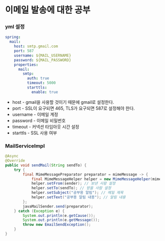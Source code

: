 # 이메일 발송에 대한 공부

### yml 설정

``` yml
spring:
  mail:
    host: smtp.gmail.com
    port: 587
    username: ${MAIL_USERNAME}
    password: ${MAIL_PASSWORD}
    properties:
      mail:
        smtp:
          auth: true
          timeout: 5000
          starttls:
            enable: true
```

- host - gmail을 사용할 것이기 때문에 gmail로 설정한다.
- port - SSL이 요구되면 465, TLS가 요구되면 587로 설정해야 한다.
- username - 이메일 계정
- password - 이메일 비밀번호
- timeout - 커넥션 타임아웃 시간 설정
- starttls - SSL 사용 여부

### MailServiceImpl

``` java
@Async
@Override
public void sendMail(String sendTo) {
    try {
        final MimeMessagePreparator preparator = mimeMessage -> {
            final MimeMessageHelper helper = new MimeMessageHelper(mimeMessage, true, "UTF-8");
            helper.setFrom(sender); // 보낸 사람 설정
            helper.setTo(sendTo); // 받을 사람 설정
            helper.setSubject("공부용 알림"); // 메일 제목
            helper.setText("공부용 알림 내용"); // 알림 내용
        };
        javaMailSender.send(preparator);
    } catch (Exception e) {
        System.out.println(e.getCause());
        System.out.println(e.getMessage());
        throw new EmailSendException();
    }
}
```

